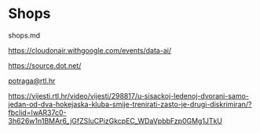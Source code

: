 # Shops

shops.md




https://cloudonair.withgoogle.com/events/data-ai/





https://source.dot.net/





potraga@rtl.hr

https://vijesti.rtl.hr/video/vijesti/298817/u-sisackoj-ledenoj-dvorani-samo-jedan-od-dva-hokejaska-kluba-smije-trenirati-zasto-je-drugi-diskrimiran/?fbclid=IwAR37c0-3h626w1n1BMAr6_jGfZSIuCPizGkcpEC_WDaVpbbFzp0GMg1JTkU






